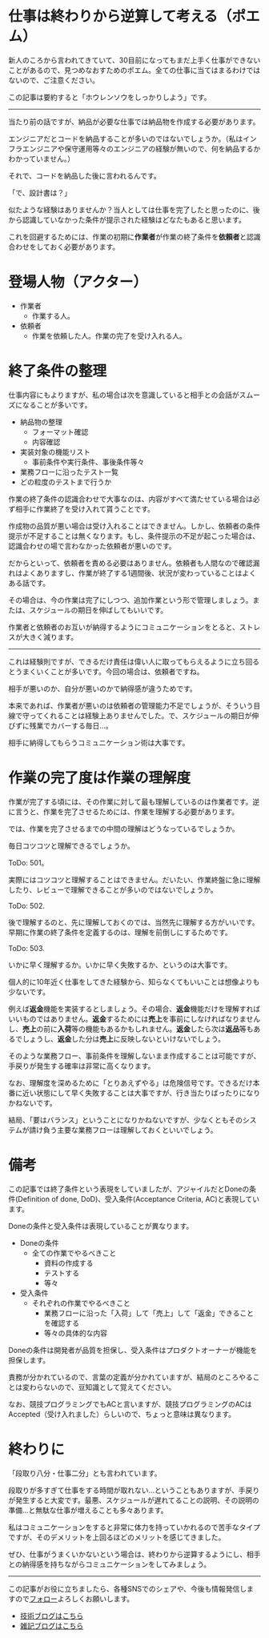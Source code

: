# 仕事は終わりから逆算して考える（ポエム）

新人のころから言われてきていて、30目前になってもまだ上手く仕事ができないことがあるので、見つめなおすためのポエム。全ての仕事に当てはまるわけではないので、ご注意ください。
  
この記事は要約すると「ホウレンソウをしっかりしよう」です。
  
---
  
当たり前の話ですが、納品が必要な仕事では納品物を作成する必要があります。
  
エンジニアだとコードを納品することが多いのではないでしょうか。（私はインフラエンジニアや保守運用等々のエンジニアの経験が無いので、何を納品するかわかっていません。）
  
それで、コードを納品した後に言われるんです。
  
「で、設計書は？」
  
似たような経験はありませんか？当人としては仕事を完了したと思ったのに、後から認識していなかった条件が提示された経験はどなたもあると思います。
  
これを回避するためには、作業の初期に**作業者**が作業の終了条件を**依頼者**と認識合わせをしておく必要があります。
  
# 登場人物（アクター）

- 作業者
    - 作業する人。
- 依頼者
    - 作業を依頼した人。作業の完了を受け入れる人。

# 終了条件の整理
  
仕事内容にもよりますが、私の場合は次を意識していると相手との会話がスムーズになることが多いです。
  
- 納品物の整理
    - フォーマット確認
    - 内容確認
- 実装対象の機能リスト
    - 事前条件や実行条件、事後条件等々
- 業務フローに沿ったテスト一覧
- どの粒度のテストまで行うか
  
作業の終了条件の認識合わせで大事なのは、内容がすべて満たせている場合は必ず相手に作業終了を受け入れて貰うことです。
  
作成物の品質が悪い場合は受け入れることはできません。しかし、依頼者の条件提示が不足することは無くなります。もし、条件提示の不足が起こった場合は、認識合わせの場で言わなかった依頼者が悪いのです。
  
だからといって、依頼者を責める必要はありません。依頼者も人間なので確認漏れはよくありますし、作業が終了する1週間後、状況が変わっていることはよくある話です。
  
その場合は、今の作業は完了にしつつ、追加作業という形で管理しましょう。または、スケジュールの期日を伸ばしてもいいです。
  
作業者と依頼者のお互いが納得するようにコミュニケーションをとると、ストレスが大きく減ります。
  
---
  
これは経験則ですが、できるだけ責任は偉い人に取ってもらえるように立ち回るとうまくいくことが多いです。今回の場合は、依頼者ですね。
  
相手が悪いのか、自分が悪いのかで納得感が違うためです。
  
本来であれば、作業者が悪いのは依頼者の管理能力不足でしょうが、そういう目線で守ってくれることは経験上ありませんでした。で、スケジュールの期日が伸びずに残業でカバーする毎日…。
  
相手に納得してもらうコミュニケーション術は大事です。

# 作業の完了度は作業の理解度

作業が完了する頃には、その作業に対して最も理解しているのは作業者です。逆に言うと、作業を完了させるためには、作業を理解する必要があります。
  
では、作業を完了させるまでの中間の理解はどうなっているでしょうか。
  
毎日コツコツと理解できるでしょうか。
  
ToDo: 501。
  
実際にはコツコツと理解することはできません。だいたい、作業終盤に急に理解したり、レビューで理解できることが多いのではないでしょうか。
  
ToDo: 502.
  
後で理解するのと、先に理解しておくのでは、当然先に理解する方がいいです。早期に作業の終了条件を定義するのは、理解を前倒しにするためです。
  
ToDo: 503.
  
いかに早く理解するか。いかに早く失敗するか、というのは大事です。
  
個人的に10年近く仕事をしてきた経験から、知らなくてもいいことは想像よりも少ないです。
  
例えば**返金**機能を実装するとしましょう。その場合、**返金**機能だけを理解すればいいものではありません。**返金**するためには**売上**を事前にしなければなりませんし、**売上**の前に**入荷**等の機能もあるかもしれません。**返金**したら次は**返品**等もあるでしょうし、**返金**した分は**売上**に反映しないといけないでしょう。
  
そのような業務フロー、事前条件を理解しないまま作成することは可能ですが、手戻りが発生する確率は非常に高くなります。
  
なお、理解度を深めるために「とりあえずやる」は危険信号です。できるだけ本番に近い状態にして早く失敗することは大事ですが、行き当たりばったりになりかねないです。
  
結局、「要はバランス」ということになりかねないですが、少なくともそのシステムが請け負う主要な業務フローは理解しておくといいでしょう。

  
# 備考

この記事では終了条件という表現をしていましたが、アジャイルだとDoneの条件(Definition of done, DoD)、受入条件(Acceptance Criteria, AC)と表現しています。
  
Doneの条件と受入条件は表現していることが異なります。
  
- Doneの条件
    - 全ての作業でやるべきこと
        - 資料の作成する
        - テストする
        - 等々
- 受入条件
    - それぞれの作業でやるべきこと
        - 業務フローに沿った「入荷」して「売上」して「返金」できることを確認する
        - 等々の具体的な内容
  
Doneの条件は開発者が品質を担保し、受入条件はプロダクトオーナーが機能を担保します。
  
責務が分かれているので、言葉の定義が分かれていますが、結局のところやることは変わらないので、豆知識として覚えてください。
  
なお、競技プログラミングでもACと言いますが、競技プログラミングのACはAccepted（受け入れました）らしいので、ちょっと意味は異なります。

# 終わりに

「段取り八分・仕事二分」とも言われています。
  
段取りが多すぎて仕事をする時間が取れない…ということもありますが、手戻りが発生すると大変です。最悪、スケジュールが遅れてることの説明、その説明の準備…と無駄な仕事が増えることも多々あります。
  
私はコミュニケーションをすると非常に体力を持っていかれるので苦手なタイプですが、そのデメリットを上回るほどのメリットを感じてきました。
  
ぜひ、仕事がうまくいかないという場合は、終わりから逆算するようにし、相手との納得感を持ちながらコミュニケーションをしてみましょう。
  
---

この記事がお役に立ちましたら、各種SNSでのシェアや、今後も情報発信しますので[フォロー](https://twitter.com/nainaistar)よろしくお願いします。

- [技術ブログはこちら](https://nainaistar.hatenablog.com)
- [雑記ブログはこちら](https://nainaistar.hateblo.jp)
